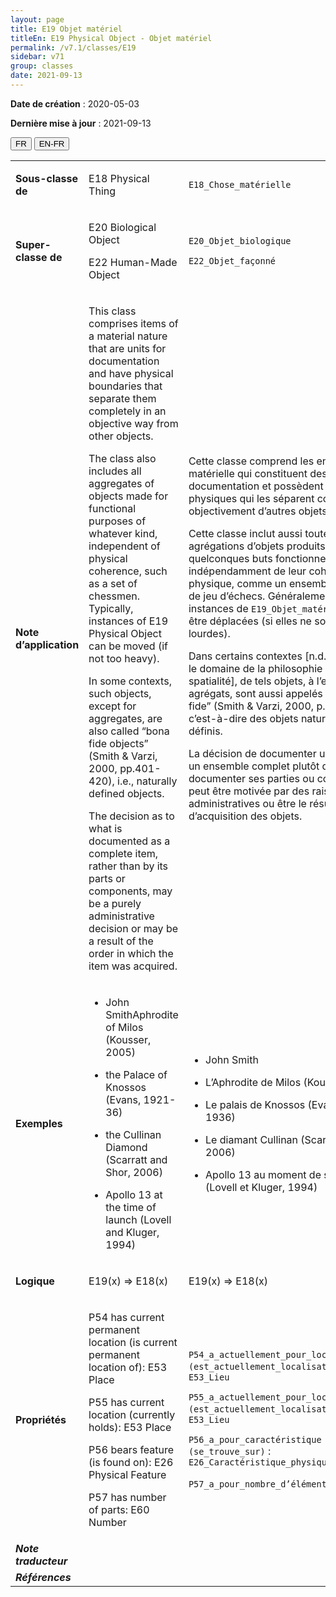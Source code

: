 ```yaml
---
layout: page
title: E19 Objet matériel
titleEn: E19 Physical Object - Objet matériel
permalink: /v7.1/classes/E19
sidebar: v71
group: classes
date: 2021-09-13
---
```


**Date de création** : 2020-05-03

**Dernière mise à jour** : 2021-09-13

<div class="lang-buttons">
  <button id="fr" class="activate">FR</button>
  <button id="en-fr">EN-FR</button>
</div>

<table>
	<tbody>
	<tr>
		<td><strong>Sous-classe de</strong></td>
		<td class="en"><p>E18 Physical Thing</p>
				</td>
			<td><p><code class="language-plaintext highlighter-rouge">E18_Chose_matérielle</code> </p>
				</td>
			</tr>
		<tr>
		<td><strong>Super-classe de</strong></td>
		<td class="en"><p>E20 Biological Object</p>
				<p>E22 Human-Made Object</p>
				</td>
			<td><p><code class="language-plaintext highlighter-rouge">E20_Objet_biologique</code> </p>
				<p><code class="language-plaintext highlighter-rouge">E22_Objet_façonné</code> </p>
				</td>
			</tr>
		<tr>
		<td><strong>Note d’application</strong></td>
		<td class="en"><p>This class comprises items of a material nature that are units for documentation and have physical boundaries that separate them completely in an objective way from other objects.</p>
				<p>The class also includes all aggregates of objects made for functional purposes of whatever kind, independent of physical coherence, such as a set of chessmen. Typically, instances of E19 Physical Object can be moved (if not too heavy).</p>
				<p>In some contexts, such objects, except for aggregates, are also called “bona fide objects” (Smith & Varzi, 2000, pp.401-420), i.e., naturally defined objects.</p>
				<p>The decision as to what is documented as a complete item, rather than by its parts or components, may be a purely administrative decision or may be a result of the order in which the item was acquired.</p>
				</td>
			<td><p>Cette classe comprend les entités de nature matérielle qui constituent des unités pour la documentation et possèdent des limites physiques qui les séparent complètement et objectivement d’autres objets.</p>
				<p></p>
				<p>Cette classe inclut aussi toutes les agrégations d’objets produits pour de quelconques buts fonctionnels, indépendamment de leur cohérence physique, comme un ensemble de pièces de jeu d’échecs. Généralement, les instances de <code class="language-plaintext highlighter-rouge">E19_Objet_matériel</code> peuvent être déplacées (si elles ne sont pas trop lourdes).</p>
				<p></p>
				<p>Dans certains contextes [n.d.t. comme dans le domaine de la philosophie de la spatialité], de tels objets, à l’exception des agrégats, sont aussi appelés “objets bona fide” (Smith & Varzi, 2000, p. 401-420), c’est-à-dire des objets naturellement définis.</p>
				<p></p>
				<p>La décision de documenter un objet comme un ensemble complet plutôt que de documenter ses parties ou composants peut être motivée par des raisons purement administratives ou être le résultat de l’ordre d’acquisition des objets.</p>
				</td>
			</tr>
		<tr>
		<td><strong>Exemples</strong></td>
		<td class="en"><ul><li><p>John SmithAphrodite of Milos (Kousser, 2005)</p>
				</li>
						<li><p>the Palace of Knossos (Evans, 1921-36)</p>
				</li>
							<li><p>the Cullinan Diamond (Scarratt and Shor, 2006)</p>
				</li>
							<li><p>Apollo 13 at the time of launch (Lovell and Kluger, 1994)</p>
				</li></ul>
							</td>
			<td><ul><li><p>John Smith</p>
				</li>
						<li><p>L’Aphrodite de Milos (Kousser, 2005)</p>
				</li>
							<li><p>Le palais de Knossos (Evans, 1921-1936)</p>
				</li>
							<li><p>Le diamant Cullinan (Scarratt et Shor, 2006)</p>
				</li>
							<li><p>Apollo 13 au moment de son lancement (Lovell et Kluger, 1994)</p>
				</li></ul>
							</td>
			</tr>
		<tr>
		<td><strong>Logique</strong></td>
		<td class="en"><p>E19(x) ⇒ E18(x)</p>
				</td>
			<td><p>E19(x) ⇒ E18(x)</p>
				</td>
			</tr>
		<tr>
		<td><strong>Propriétés</strong></td>
		<td class="en"><p>P54 has current permanent location (is current permanent location of): E53 Place</p>
				<p>P55 has current location (currently holds): E53 Place</p>
				<p>P56 bears feature (is found on): E26 Physical Feature</p>
				<p>P57 has number of parts: E60 Number</p>
				</td>
			<td><p><code class="language-plaintext highlighter-rouge">P54_a_actuellement_pour_localisation_fixe (est_actuellement_localisation_fixe_de)</code> : <code class="language-plaintext highlighter-rouge">E53_Lieu</code></p>
				<p><code class="language-plaintext highlighter-rouge">P55_a_actuellement_pour_localisation (est_actuellement_localisation_de)</code> : <code class="language-plaintext highlighter-rouge">E53_Lieu</code></p>
				<p><code class="language-plaintext highlighter-rouge">P56_a_pour_caractéristique (se_trouve_sur)</code> : <code class="language-plaintext highlighter-rouge">E26_Caractéristique_physique</code></p>
				<p><code class="language-plaintext highlighter-rouge">P57_a_pour_nombre_d’éléments</code> : <code class="language-plaintext highlighter-rouge">E60_Nombre</code> <code class="language-plaintext highlighter-rouge"></code></p>
				</td>
			</tr>
		<tr>
		<td><strong><em>Note traducteur</em></strong></td>
		<td colspan="2"><p></p>
				</td>
			</tr>
		<tr>
		<td><strong><em>Références</em></strong></td>
		<td colspan="2"><p><em></em></p>
				</td>
			</tr>
		</tbody>
	</table>
	